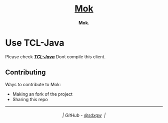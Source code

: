<h1 align="center">
  <a href="https://github.com/sdxqw/Mok">Mok</a>
</h1>

<h4 align="center">Mok.</h4>

# Use TCL-Java
Please check [_**TCL-Java**_](https://github.com/AxstSoftware/TCL-Java)
Dont compile this client.

## Contributing

Ways to contribute to Mok:

* Making an fork of the project
* Sharing this repo

---
<h6 align="center">
  | GitHub - <a href="https://github.com/sdxqw">@sdxqw</a> 
  |
</h6>
